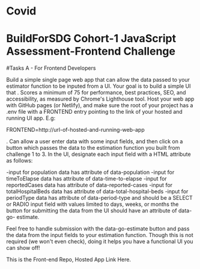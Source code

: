 # Covid
# BuildForSDG Cohort-1 JavaScript Assessment-Frontend Challenge
#Tasks A - For Frontend Developers

Build a simple single page web app that can allow the data passed to your estimator function to be
inputed from a UI. Your goal is to build a simple UI that
. Scores a minimum of 75 for performance, best practices, SEO, and accessibility, as measured by
Chrome's Lighthouse tool. Host your web app with GitHub pages (or Netlify), and make sure the
root of your project has a .env file with a FRONTEND entry pointing to the link of your hosted and
running UI app. E.g:

FRONTEND=http://url-of-hosted-and-running-web-app

. Can allow a user enter data with some input fields, and then click on a button which passes the
data to the estimation function you built from challenge 1 to 3. In the UI, designate each input field with a HTML attribute as follows: 

-input for population data has attribute of data-population 
-input for timeToElapse data has attribute of data-time-to-elapse 
-input for reportedCases data has attribute of data-reported-cases 
-input for totalHospitalBeds data has attribute of data-total-hospital-beds 
-input for periodType data has attribute of data-period-type and should be a SELECT or RADIO input field with values limited to days, weeks, or months the button for submitting the data from the UI should have an attribute of data-go- estimate. 

Feel free to handle submission with the data-go-estimate button and pass the data from the input fields to your estimation function. Though this is not required (we won't even check), doing it helps you have a functional UI you can show off! 

This is the Front-end Repo,
Hosted App Link Here.

